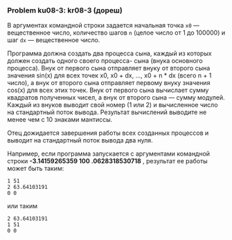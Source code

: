 ### Problem ku08-3: kr08-3 (дореш)

В аргументах командной строки задается начальная точка `x0` — вещественное число, количество шагов
`n` (целое число от 1 до 100000) и шаг `dx` — вещественное число.

Программа должна создать два процесса сына, каждый из которых должен создать одного своего процесса-
сына (внука основного процесса). Внук от первого сына отправляет внуку от второго сына значения
sin(x) для всех точек x0, x0 + dx, ..., x0 + n * dx (всего n + 1 число), а внук от второго сына
отправляет первому внуку значения cos(x) для всех этих точек. Внук от первого сына вычислает сумму
квадратов полученных чисел, а внук от второго сына — сумму модулей. Каждый из внуков выводит свой
номер (1 или 2) и вычисленное число на стандартный поток вывода. Результат вычислений выводите не
менее чем с 10 знаками мантиссы.

Отец дожидается завершения работы всех созданных процессов и выводит на стандартный поток вывода два
нуля.

Например, если программа запускается с аргументами командной строки **-3.14159265359 100
.0628318530718** , результат ее работы может быть таким:

    
    
    1 51
    2 63.64103191
    0 0

или таким

    
    
    2 63.64103191
    1 51
    0 0

